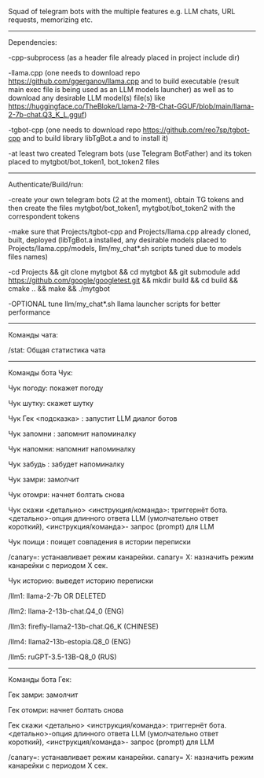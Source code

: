 Squad of telegram bots with the multiple features e.g. LLM chats, URL requests, memorizing etc.

---

Dependencies:

-cpp-subprocess (as a header file already placed in project include dir)

-llama.cpp (one needs to download repo https://github.com/ggerganov/llama.cpp and to build executable (result main exec file is being used as an LLM models launcher) as well as to download any desirable LLM model(s) file(s) like https://huggingface.co/TheBloke/Llama-2-7B-Chat-GGUF/blob/main/llama-2-7b-chat.Q3_K_L.gguf)

-tgbot-cpp (one needs to download repo https://github.com/reo7sp/tgbot-cpp and to build library libTgBot.a and to install it)

-at least two created Telegram bots (use Telegram BotFather) and its token placed to mytgbot/bot_token1, bot_token2 files

---

Authenticate/Build/run:

-create your own telegram bots (2 at the moment), obtain TG tokens and then create the files mytgbot/bot_token1, mytgbot/bot_token2 with the correspondent tokens

-make sure that Projects/tgbot-cpp and Projects/llama.cpp already cloned, built, deployed (libTgBot.a installed, any desirable models placed to Projects/llama.cpp/models,  llm/my_chat*.sh scripts tuned due to models files names)

-cd Projects && git clone mytgbot && cd mytgbot && git submodule add https://github.com/google/googletest.git && mkdir build && cd build && cmake .. && make && ./mytgbot

-OPTIONAL tune llm/my_chat*.sh llama launcher scripts for better performance

---

Команды чата: 

/stat: Общая статистика чата

---

Команды бота Чук: 

Чук погоду: покажет погоду

Чук шутку: скажет шутку

Чук Гек <подсказка> : запустит LLM диалог ботов

Чук запомни : запомнит напоминалку

Чук напомни: напомнит напоминалку

Чук забудь : забудет напоминалку

Чук замри: замолчит

Чук отомри: начнет болтать снова

Чук скажи  <детально> <инструкция/команда>: триггернёт бота. <детально>-опция длинного ответа LLM (умолчательно ответ короткий), <инструкция/команда>- запрос (prompt) для LLM

Чук поищи : поищет совпадения в истории переписки

/canary=: устанавливает режим канарейки. canary= X: назначить режим канарейки с периодом Х сек.

Чук историю: выведет историю переписки

/llm1: llama-2-7b OR DELETED

/llm2: llama-2-13b-chat.Q4_0 (ENG)

/llm3: firefly-llama2-13b-chat.Q6_K (CHINESE)

/llm4: llama2-13b-estopia.Q8_0 (ENG)

/llm5: ruGPT-3.5-13B-Q8_0 (RUS)

---

Команды бота Гек: 

Гек замри: замолчит

Гек отомри: начнет болтать снова

Гек скажи  <детально> <инструкция/команда>: триггернёт бота. <детально>-опция длинного ответа LLM (умолчательно ответ короткий), <инструкция/команда>- запрос (prompt) для LLM

/canary=: устанавливает режим канарейки. canary= X: назначить режим канарейки с периодом Х сек.